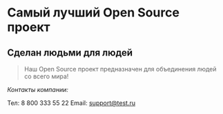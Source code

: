 # Самый лучший Open Source проект

## Сделан людьми для людей

> Наш Open Source проект предназначен для объединения людей со всего мира!

*Контакты компании:*

Тел: 8 800 333 55 22
Email: support@test.ru

